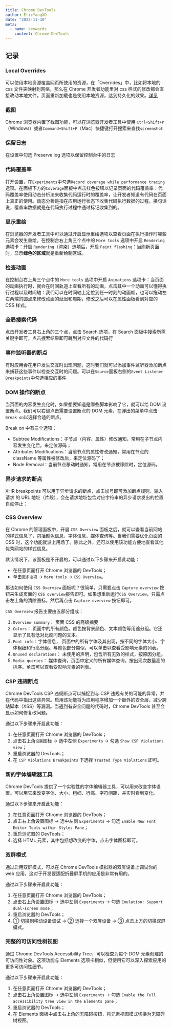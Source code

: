 ```yaml
---
title: Chrome DevTools
author: EricYangXD
date: "2022-11-30"
meta:
  - name: keywords
    content: Chrome DevTools
---
```


## 记录

### Local Overrides

可以使用本地资源覆盖网页所使用的资源，在「Overrides」中，比如将本地的 css 文件夹映射到网络，那么在 Chrome 开发者功能里对 css 样式的修改都会直接改动本地文件，页面重新加载也是使用本地资源，达到持久化的效果。[详见](https://developer.chrome.com/blog/new-in-devtools-65/#overrides)

### 截图

Chrome 浏览器内置了截图功能，可以在浏览器开发者工具中使用 `Ctrl+Shift+P`（Windows）或者`Command+Shift+P`（Mac）快捷键打开搜索来查找`screenshot`

### 保留日志

在设置中勾选 Preserve log 选项以保留控制台中的日志

### 代码覆盖率

打开设置，在`Experiments`中勾选`Record coverage while performance tracing`选项。在面板下方的`Coverage`面板中点击红色按钮以记录页面的代码覆盖率：代码覆盖率使用动态分析法来收集代码运行时的覆盖率，让开发者知道有代码在页面上真正的使用。动态分析是指在应用运行状态下收集代码执行数据的过程，换句话说，覆盖率数据就是在代码执行过程中通过标记收集到的。

### 显示重绘

在浏览器的开发者工具中可以通过开启显示重绘选项以查看页面在执行操作时哪些元素会发生重绘。在控制台右上角三个点中的 `More tools` 选项中开启 `Rendering` 选项卡：开启 `Rendering`（渲染）选项后，开启 `Paint flashing`：当刷新页面时，显示**绿色的区域**就是重新绘制区域。

### 检查动画

在控制台右上角三个点中的 `More tools` 选项中开启 `Animations` 选项卡：当页面的动画执行时，就会在时间轨道上查看所有的动画，点击其中一个动画可以懂得执行过程以及时间轴：我们可以在时间轴上定位到任一时刻的动画帧，也可以拖动左右两端的圆点来修改动画的延迟和周期，修改之后可以在属性面板看到对应的 CSS 样式。

### 全局搜索代码

点击开发者工具右上角的三个点，点击 Search 选项，在 Search 面板中搜索所需关键字即可，点击搜索结果即可跳到对应文件的代码行

### 事件监听器的断点

有时应用会在用户发生交互时出现问题，这时我们就可以添加事件监听器添加断点来捕获这些事件以检查交互时的问题。可以在`Source`面板右侧的`Event Listener Breakpoints`中勾选相应的事件

### DOM 操作的断点

当页面的内容发生变化时，如果想要知道是哪些脚本影响了它，就可以给 DOM 设置断点。我们可以右键点击需要设置断点的 DOM 元素，在弹出的菜单中点击`Break on`以选择合适的断点。

Break on 中有三个选项：

- Subtree Modifications：子节点（内容、属性）修改通知，常用在子节点内容发生变化后，来定位源码；
- Attributes Modifications：当前节点的属性修改通知，常用在节点的 className 等属性被修改后，来定位源码了；
- Node Removal：当前节点移动时通知，常用在节点被移除时，定位源码。

### 异步请求的断点

XHR breakpoints 可以用于异步请求的断点，点击加号即可添加断点规则，输入请求 的 URL 地址（片段），会在请求地址包含对应字符串的异步请求发出的位置自动停止：

### CSS Overview

在 Chrome 的管理面板中，开启 `CSS Overview` 面板之后，就可以查看当前网站的样式信息了，包括颜色信息、字体信息、媒体查询等。当我们需要优化页面的 CSS 时，这个功能就派上用场了。除此之外，还可以使用该功能方便地查看其他优秀网站的样式信息。

默认情况下，该面板是不开启的，可以通过以下步骤来开启此功能：

- 在任意页面打开 Chrome 浏览器的 DevTools；
- 单击`更多选项` -> `More tools` -> `CSS Overview`。

那该如何使用 `CSS Overview` 面板呢？很简单，只需要点击 `Capture overview` 按钮来生成页面的 `CSS overview`报告即可。如果想重新运行`CSS Overview`，只需点击左上角的清除图标，然后再点击 `Capture overview` 按钮即可。

`CSS Overview` 报告主要由五部分组成：

1. `Overview summary`： 页面 CSS 的高级摘要
2. `Colors`： 页面中的所有颜色。颜色按背景颜色、文本颜色等用途分组。它还显示了具有低对比度问题的文本。
3. `Font info`：字体信息， 页面中的所有字体及其出现，按不同的字体大小、字体粗细和行高分组。与颜色部分类似，可以单击以查看受影响元素的列表。
4. `Unused declarations`： 未使用的声明，包含所有无效的样式，按原因分组。
5. `Media queries`： 媒体查询，页面中定义的所有媒体查询，按出现次数最高的排序。单击可以查看受影响元素的列表。

### CSP 违规断点

Chrome DevTools CSP 违规断点可以捕捉到与 CSP 违规有关的可能的异常，并在代码中指出这些异常。启用该功能将为应用程序增加一个额外的安全层，减少跨站脚本（XSS）等漏洞。当遇到有安全问题的代码时，Chrome DevTools 甚至会显示如何修复改问题。

通过以下步骤来开启此功能：

1. 在任意页面打开 Chrome 浏览器的 DevTools；
2. 点击右上角`设置`图标 -> 选中左侧 `Experiments` -> 勾选 `Show CSP Violations view`；
3. 重启浏览器的 DevTools；
4. 在 `CSP Violations Breakpoints` 下选择 `Trusted Type Violations` 即可。

### 新的字体编辑器工具

Chrome DevTools 提供了一个实验性的字体编辑器工具，可以用来改变字体设置。可以用它来改变字体、大小、粗细、行高、字符间距，并实时看到变化。

通过以下步骤来开启此功能：

1. 在任意页面打开 Chrome 浏览器的 DevTools；
2. 点击右上角设置图标 -> 选中左侧 `Experiments` -> 勾选 `Enable New Font Editor Tools within Styles Pane`；
3. 重启浏览器的 DevTools；
4. 选择 HTML 元素，其中包括想改变的字体，点击字体图标即可。

### 双屏模式

通过启用双屏模式，可以在 Chrome DevTools 模拟器的双屏设备上调试你的 web 应用。这对于开发要适配折叠屏手机的应用是非常有用的。

通过以下步骤来开启此功能：

1. 在任意页面打开 Chrome 浏览器的 DevTools；
2. 点击右上角设置图标 -> 选中左侧 `Experiments` -> 勾选 `Emulation: Support dual-screen mode`；
3. 重启浏览器的 DevTools；
4. ① 切换到移动设备调试 -> ② 选择一个双屏设备 -> ③ 点击上方的切换双屏模式。

### 完整的可访问性树视图

通过 Chrome DevTools Accessibility Tree，可以检查为每个 DOM 元素创建的可访问性对象。这项功能与 Elements 选项卡相似，但使用它可以深入探索应用的更多可访问性细节。

通过以下步骤来开启此功能：

1. 在任意页面打开 Chrome 浏览器的 DevTools；
2. 点击右上角设置图标 -> 选中左侧 `Experiments` -> 勾选 `Enable the Full accessibility tree view in the Elements pane`；
3. 重启浏览器的 DevTools；
4. 在 Elements 面板中点击右上角的无障碍按钮，将元素视图模式切换为无障碍树视图。
